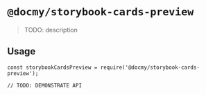 # `@docmy/storybook-cards-preview`

> TODO: description

## Usage

```
const storybookCardsPreview = require('@docmy/storybook-cards-preview');

// TODO: DEMONSTRATE API
```
